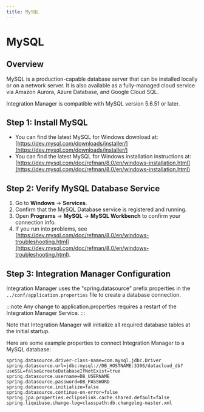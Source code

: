 ```yaml
---
title: MySQL
---
```


# MySQL

## Overview

MySQL is a production-capable database server that can be installed locally or on a network server. It is also available as a fully-managed cloud service via Amazon Aurora, Azure Database, and Google Cloud SQL.

Integration Manager is compatible with MySQL version 5.6.51 or later.

## Step 1: Install MySQL

* You can find the latest MySQL for Windows download at: [https://dev.mysql.com/downloads/installer/](https://dev.mysql.com/downloads/installer/)
* You can find the latest MySQL for Windows installation instructions at: [https://dev.mysql.com/doc/refman/8.0/en/windows-installation.html](https://dev.mysql.com/doc/refman/8.0/en/windows-installation.html)

## Step 2: Verify MySQL Database Service

1. Go to **Windows** → **Services**.
2. Confirm that the MySQL Database service is registered and running.
3. Open **Programs** → **MySQL** → **MySQL Workbench** to confirm your connection info.
4. If you run into problems, see [https://dev.mysql.com/doc/refman/8.0/en/windows-troubleshooting.html](https://dev.mysql.com/doc/refman/8.0/en/windows-troubleshooting.html).

## Step 3: Integration Manager Configuration

Integration Manager uses the "spring.datasource" prefix properties in the `../conf/application.properties` file to create a database connection.

:::note
Any change to application.properties requires a restart of the Integration Manager Service.
:::

Note that Integration Manager will initialize all required database tables at the initial startup.

Here are some example properties to connect Integration Manager to a MySQL database:
```
spring.datasource.driver-class-name=com.mysql.jdbc.Driver
spring.datasource.url=jdbc:mysql://DB_HOSTNAME:3306/datacloud_db?useSSL=false&createDatabaseIfNotExist=true
spring.datasource.username=DB_USERNAME
spring.datasource.password=DB_PASSWORD
spring.datasource.initialize=false
spring.datasource.continue-on-error=false
spring.jpa.properties.eclipselink.cache.shared.default=false
spring.liquibase.change-log=classpath:db.changelog-master.xml
```